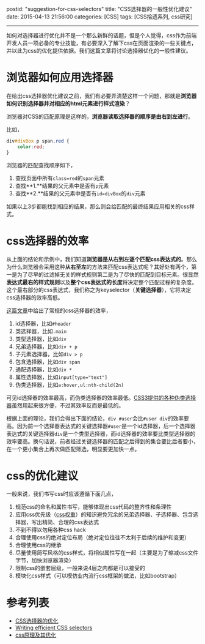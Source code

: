 postid: "suggestion-for-css-selectors"
title: "CSS选择器的一般性优化建议"
date: 2015-04-13 21:56:00
categories: [CSS]
tags: [CSS拾遗系列, css研究]

---


如何对选择器进行优化并不是一个那么新鲜的话题，但是个人觉得，css作为前端开发人员一项必备的专业技能，有必要深入了解下css在页面渲染的一些关键点，并以此为css的优化提供依据。我们这篇文章将讨论选择器优化的一般性建议。

# 浏览器如何应用选择器

在给出css选择器优化建议之前，我们有必要弄清楚这样一个问题，那就是**浏览器如何识别选择器并对相应的html元素进行样式渲染**？

浏览器对CSS的匹配原理是这样的，**浏览器读取选择器的顺序是由右到左进行**。

比如，

```css
div#divBox p span.red {
    color:red;
}
```

浏览器的匹配查找顺序如下，

1. 查找页面中所有`class=red`的`span`元素
2. 查找**1.**结果的父元素中是否有`p`元素
3. 查找**2.**结果的父元素中是否有`id=divBox`的`div`元素

如果以上3步都能找到相应的结果，那么则会给匹配的最终结果应用相关的css样式。


# css选择器的效率

从上面的结论和示例中，我们知道**浏览器是从右到左逐个匹配css表达式的**。那么为什么浏览器会采用这种**从右至左**的方法来匹配css表达式呢？其好处有两个，第一是为了尽早的过滤掉无关的样式规则第二是为了尽快的匹配到目标元素。很显然**表达式最右的样式规则**以及**整个css表达式的长度**将决定整个匹配过程的复杂度。这个最右部分的css表达式，我们称之为keyselector（**关键选择器**），它将决定css选择器的效率高低。

[这篇文章](http://csswizardry.com/2011/09/writing-efficient-css-selectors/)中给出了常规的css选择器的效率，

1. id选择器，比如`#header`
2. 类选择器，比如`.main`
3. 类型选择器，比如`div`
4. 兄弟选择器，比如`div + p`
5. 子元素选择器，比如`div > p`
6. 包含选择器，比如`div span`
7. 通配选择器，比如`div *`
8. 属性选择器，比如`input[type="text"]`
9. 伪类选择器，比如`a:hover,ul:nth-child(2n)`

可见id选择器的效率最高，而伪类选择器的效率最低。[CSS3提供的各种伪类选择器](http://gejiawen.github.io/2015/04/09/CSS/%E5%88%9D%E8%AF%86CSS3%E9%80%89%E6%8B%A9%E5%99%A8/)虽然用起来很方便，不过其效率反而是最低的。

根据上面的理论，我们会得出下面的结论，`div #user`会比`#user div`的效率要高。因为前一个选择器表达式的关键选择器`#user`是一个id选择器，后一个选择器表达式的关键选择器`div`是一个类型选择器，而id选择器的效率要比类型选择器的效率要高。换句话说，前者经过关键选择器的匹配之后得到的集合要比后者要小，在一个更小集合上再次做匹配筛选，明显要更加快一点。

# css的优化建议

一般来说，我们书写css时应该遵循下面几点，

1. 规范css的命名和属性书写，能够体现出css代码的整齐性和条理性
2. 应用css优先级（[css权重](http://gejiawen.github.io/2015/03/16/CSS/%E8%AE%A4%E8%AF%86CSS%E6%9D%83%E9%87%8D/)）的知识避免冗余的兄弟选择器、子选择器、包含选择器，写出精简、合理的css表达式
3. 不到不得以勿用各种css hack
4. 合理使用css的绝对定位布局（绝对定位往往不太利于后续的维护和变更）
5. 合理使用css的继承
6. 尽量使用简写风格的css样式，将相似属性写在一起（主要是为了缩减css文件字节，加快浏览器渲染）
7. 限制css的嵌套层级，一般来说4层之内都是可以接受的
8. 模块化css样式（可以模仿业内流行css框架的做法，比如bootstrap）



# 参考列表

- [CSS选择器的优化](http://www.w3cplus.com/css/css-selector-performance)
- [Writing efficient CSS selectors](http://csswizardry.com/2011/09/writing-efficient-css-selectors/)
- [css原理及其优化](http://www.cnblogs.com/web-ed2/archive/2011/08/03/2126748.html)



